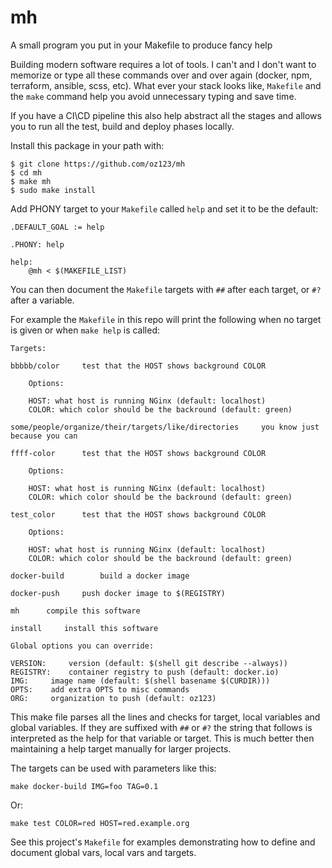 # mh

A small program you put in your Makefile to produce fancy help

Building modern software requires a lot of tools. I can't and I don't want
to memorize or type all these commands over and over again (docker, npm,
terraform, ansible, scss, etc). What ever your stack looks like, ``Makefile``
and the ``make`` command help you avoid unnecessary typing and save time.

If you have a CI\CD pipeline this also help abstract all the stages and allows
you to run all the test, build and deploy phases locally.

Install this package in your path with:
```
$ git clone https://github.com/oz123/mh
$ cd mh
$ make mh
$ sudo make install
```

Add PHONY target to your `Makefile` called `help` and set it to be the default:
```
.DEFAULT_GOAL := help

.PHONY: help

help:
	@mh < $(MAKEFILE_LIST)

```

You can then document the `Makefile` targets with `##` after each target,
or `#?` after a variable.

For example the `Makefile` in this repo will print the following when no
target is given or when `make help` is called:

```
Targets:

bbbbb/color		test that the HOST shows background COLOR

	Options:

	HOST: what host is running NGinx (default: localhost)
	COLOR: which color should be the backround (default: green)

some/people/organize/their/targets/like/directories		you know just because you can

ffff-color		test that the HOST shows background COLOR

	Options:

	HOST: what host is running NGinx (default: localhost)
	COLOR: which color should be the backround (default: green)

test_color		test that the HOST shows background COLOR

	Options:

	HOST: what host is running NGinx (default: localhost)
	COLOR: which color should be the backround (default: green)

docker-build		build a docker image

docker-push		push docker image to $(REGISTRY)

mh		compile this software

install		install this software

Global options you can override:

VERSION:	 version (default: $(shell git describe --always))
REGISTRY:	 container registry to push (default: docker.io)
IMG:	 image name (default: $(shell basename $(CURDIR)))
OPTS:	 add extra OPTS to misc commands
ORG:	 organization to push (default: oz123)
```

This make file parses all the lines and checks for target, local variables
and global variables.
If they are suffixed with `##` or `#?` the string that follows is interpreted
as the help for that variable or target.
This is much better then maintaining a help target manually for larger
projects.

The targets can be used with parameters like this:

```
make docker-build IMG=foo TAG=0.1
```

Or:

```
make test COLOR=red HOST=red.example.org
```

See this project's `Makefile` for examples demonstrating
how to define and document global vars, local vars and targets.

